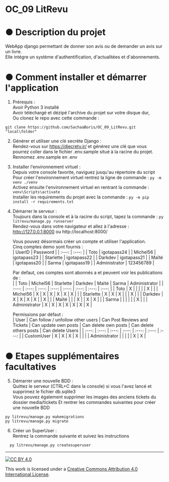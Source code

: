 # OC_09 LitRevu    
  
# ● Description du projet  
WebApp django permettant de donner son avis ou de demander un avis sur un livre.  
Elle intégre un système d'authentification, d'actualitées et d'abonnements.  
  
# ● Comment installer et démarrer l'application  
1. Prérequis :  
    Avoir Python 3 installé  
    Avoir téléchargé et dézipé l'archive du projet sur votre disque dur,  
    Ou clonez le repo avec cette commande :  
  ```  
  git clone https://github.com/SachaaBoris/OC_09_LitRevu.git "local\folder"
  ```  
  
2. Générer et utiliser une clé secrète Django :  
	Rendez-vous sur https://djecrety.ir/ et générez une clé que vous pourrez coller dans le fichier .env.sample situé à la racine du projet.  
	Rennomez .env.sample en .env  
  
3. Installer l'environnement virtuel :  
    Depuis votre console favorite, naviguez jusqu'au répertoire du script  
    Pour créer l'environnement virtuel rentrez la ligne de commande : `py -m venv ./venv`  
    Activez ensuite l'environnement virtuel en rentrant la commande : `venv\Scripts\activate`  
    Installer les requirements du projet avec la commande : `py -m pip install -r requirements.txt`  
  
4. Démarrer le serveur :  
    Toujours dans la console et à la racine du script, tapez la commande : `py litrevu/manage.py runserver`  
	Rendez-vous dans votre navigateur et allez à l'adresse :  
	http://127.0.0.1:8000 ou http://localhost:8000/  
	
	Vous pouvez désormais créer un compte et utiliser l'application.  
	Cinq comptes demo sont fournis :  
	| UserID | Password |
	| :---: | :---: |
	| Toto | igotapass24 |
	| Michel56 | igotapass23 |
	| Starlette | igotapass22 |
	| Darkdev | igotapass21 |
	| Maïté | igotapass20 |
	| Sarma | igotapass19 |
	| Administrator | 123456789 |
	
	Par defaut, ces comptes sont abonnés a et peuvent voir les publications de :  
	|   | Toto | Michel56 | Starlette | Darkdev | Maïté | Sarma | Administrator |
	| :---: | :---: | :---: | :---: | :---: | :---: | :---: | :---: |
	| Toto | X |  |  |  |  | X |  |
	| Michel56 | X | X | X | X | X | X |  |
	| Starlette | X | X | X |  |  | X |  |
	| Darkdev | X | X | X | X |  | X |  |
	| Maïté |  |  | X |  | X | X |  |
	| Sarma |  |  |  |  |  | X |  |
	| Administrator | X | X | X | X | X | X | X |  
	
	Permissions par défaut :  
	| User | Can follow / unfollow other users | Can Post Reviews and Tickets | Can update own posts | Can delete own posts | Can delete others posts | Can delete Users |
	| :---: | :---: | :---: | :---: | :---: | :---: | :---: |
	| CustomUser | X | X | X | X |  |  |
	| Administrator |  |  |  |  | X | X |  
  
# ● Etapes supplémentaires facultatives  
5. Démarrer une nouvelle BDD :  
	Quittez le serveur (CTRL+C dans la console) si vous l'avez lancé et supprimez le fichier db.sqlite3  
	Vous pouvez également supprimer les images des anciens tickets du dossier media/tickets
	Et rentrer les commandes suivantes pour créer une nouvelle BDD
  ``` 
  py litrevu/manage.py makemigrations
  py litrevu/manage.py migrate
  ``` 
  
6. Créer un SuperUser :  
	Rentrez la commande suivante et suivez les instructions
  ``` 
	py litrevu/manage.py createsuperuser
  ```  
  
  
---  
  
[![CC BY 4.0][cc-by-shield]][cc-by]  
  
This work is licensed under a [Creative Commons Attribution 4.0 International License][cc-by].  
  
[cc-by]: http://creativecommons.org/licenses/by/4.0/  
[cc-by-shield]: https://img.shields.io/badge/License-CC%20BY%204.0-lightgrey.svg  
